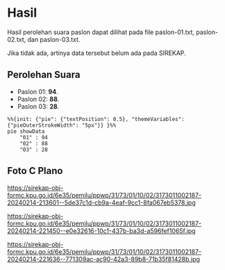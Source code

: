 # Hasil

Hasil perolehan suara paslon dapat dilihat pada file paslon-01.txt, paslon-02.txt, dan paslon-03.txt.

Jika tidak ada, artinya data tersebut belum ada pada SIREKAP.

## Perolehan Suara

 * Paslon 01: **94**.
 * Paslon 02: **88**.
 * Paslon 03: **28**.

```mermaid
%%{init: {"pie": {"textPosition": 0.5}, "themeVariables": {"pieOuterStrokeWidth": "5px"}} }%%
pie showData
    "01" : 94
    "02" : 88
    "03" : 28
```
## Foto C Plano

https://sirekap-obj-formc.kpu.go.id/6e35/pemilu/ppwp/31/73/01/10/02/3173011002187-20240214-213601--5de37c1d-cb9a-4eaf-9cc1-8fa067eb5378.jpg

https://sirekap-obj-formc.kpu.go.id/6e35/pemilu/ppwp/31/73/01/10/02/3173011002187-20240214-221450--e0e32616-10c1-437b-ba3d-a596fef1065f.jpg

https://sirekap-obj-formc.kpu.go.id/6e35/pemilu/ppwp/31/73/01/10/02/3173011002187-20240214-221636--771309ac-ac90-42a3-89b8-71b35f81428b.jpg
